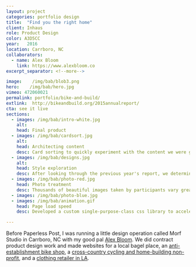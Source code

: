 ```yaml
---
layout: project
categories: portfolio design
title:  "Find you the right home"
client: Inhaus
role: Product Design
color: A3D5CC
year:   2016
location: Carrboro, NC
collaborators:
  - name: Alex Bloom
    link: https://www.alexbloom.co
excerpt_separator: <!--more-->

image:    /img/bab/blob3.png
hero:    /img/bab/hero.jpg
vimeo: 472060021
permalink: portfolio/bike-and-build/
extlink:  http://bikeandbuild.org/2015annualreport/
cta: see it live
sections:
  - images: /img/bab/intro-white.jpg
    alt:
    head: Final product
  - images: /img/bab/cardsort.jpg
    alt:  
    head: Architecting content
    desc: Card sorting to quickly experiment with the content we were given. This allowed us to discover a storyline that wasn't obvious at first glance. Fancy paper for the cards is key.
  - images: /img/bab/designs.jpg
    alt:
    head: Style exploration
    desc: After looking through the previous year's report, we determined to create a unified visual experience with a bold and patriotic color palette, a clean layout system, and illustrative graphics.
  - images: /img/bab/photo-red.jpg
    head: Photo treatment
    desc: Thousands of beautiful images taken by participants vary greatly in style. Duotones drove the aesthetic and visual language; syncing with the typography.
  - images: /img/bab/photo-blue.jpg
  - images: /img/bab/animation.gif
    head: Page load speed
    desc: Developed a custom single-purpose-class css library to accelerate our prototyping workflow.

---
```


Before Paperless Post, I was running a little design operation called Morf Studio in Carrboro, NC with my good pal [Alex Bloom](https://alexbloom.co/). We did contract product design work and made websites for a local bagel place, an [anti-establishment bike shop](http://backalleybikes.net/), a [cross-country cycling and home-building non-profit](https://bikeandbuild.org/2015annualreport/index.html), and a [clothing retailer in LA](https://shop-midland.com/).

<!--more-->
